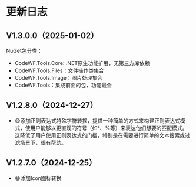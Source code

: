 ﻿# 更新日志

## V1.3.0.0（2025-01-02）
NuGet包分类：
- CodeWF.Tools.Core: .NET原生功能扩展，无第三方库依赖
- CodeWF.Tools.Files：文件操作类集合
- CodeWF.Tools.Image：图片处理集合
- CodeWF.Tools：集成前面的包，功能最全

## V1.2.8.0（2024-12-27）
- 😄添加正则表达式特殊字符转换，提供一种简单的方式来构建正则表达式模式，使用户能够以更直观的符号（如*、%等）来表达他们想要的匹配模式。这降低了用户使用正则表达式的门槛，特别是在需要进行简单的文本搜索或过滤场景下，很有帮助。

## V1.2.7.0（2024-12-25）
- 😄添加Icon图标转换